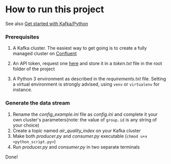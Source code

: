 # How to run this project

See also [Get started with Kafka/Python](https://developer.confluent.io/get-started/python/)

### Prerequisites

1) A Kafka cluster. The easiest way to get going is to create a fully managed cluster on [Confluent](https://confluent.cloud)

2) An API token, request one [here](https://aqicn.org/data-platform/token/) and store it in a *token.txt* file in the root folder of the project

3) A Python 3 environment as described in the *requirements.txt* file. Setting a virtual environment is strongly advised, using `venv` or `virtualenv` for instance.

### Generate the data stream

1) Rename the *config_example.ini* file as *config.ini* and complete it your own cluster's parameters(note: the value of `group.id` is any string of your choice)
2) Create a topic named *air_quality_index* on your Kafka cluster
3) Make both *producer.py* and *consumer.py* executable (`chmod u+x <python_script.py>`)
4) Run *producer.py* and *consumer.py* in two separate terminals

Done!
